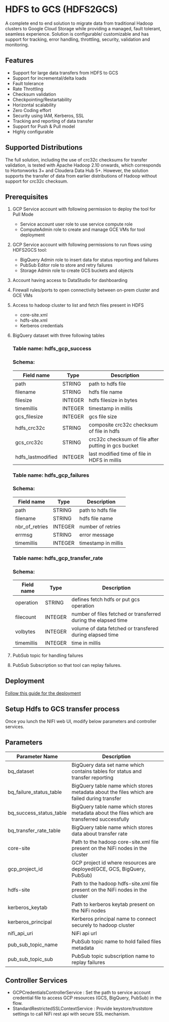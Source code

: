 # HDFS to GCS (HDFS2GCS)  
A complete end to end solution to migrate data from traditional Hadoop clusters to Google Cloud Storage while providing a managed, fault tolerant, seamless experience. Solution is configurable/ customizable and has support for tracking, error handling, throttling, security, validation and monitoring.

## Features
- Support for large data transfers from HDFS to GCS
- Support for incremental/delta loads
- Fault tolerance
- Rate Throttling
- Checksum validation
- Checkpointing/Restartability
- Horizontal scalability
- Zero Coding effort
- Security using IAM, Kerberos, SSL
- Tracking and reporting of data transfer
- Support for Push & Pull model
- Highly configurable

## Supported Distributions
The full solution, including the use of crc32c checksums for transfer validation, is tested with Apache Hadoop 2.10 onwards, which corresponds to Hortonworks 3+ and Cloudera Data Hub 5+. However, the solution supports the transfer of data from earlier distributions of Hadoop without support for crc32c checksum.

## Prerequisites
1. GCP Service account with following permission to deploy the tool for Pull Mode
	- Service account user role to use service compute role
	- ComputeAdmin role to create and manage GCE VMs for tool deployment
2. GCP Service account with following permissions to run flows using HDFS2GCS tool:
	- BigQuery Admin role to insert data for status reporting and failures
	- PubSub Editor role to store and retry failures
	- Storage Admin role to create GCS buckets and objects
3. Account having access to DataStudio for dashboarding
4. Firewall rules/ports to open connectivity between on-prem cluster and GCE VMs
5. Access to hadoop cluster to list and fetch files present in HDFS
	- core-site.xml
	- hdfs-site.xml
	- Kerberos credentials
6. BigQuery dataset with three following tables
    ### Table name: hdfs_gcp_success
    ### Schema:
    | Field name        | Type    | Description                                         |
    |-------------------|---------|-----------------------------------------------------|
    | path              | STRING  | path to hdfs file                                   |
    | filename          | STRING  | hdfs file name                                      |
    | filesize          | INTEGER | hdfs filesize in bytes                              |
    | timemillis        | INTEGER | timestamp in millis                                 |
    | gcs_filesize      | INTEGER | gcs file size                                       |
    | hdfs_crc32c       | STRING  | composite crc32c checksum of file in hdfs           |
    | gcs_crc32c        | STRING  | crc32c checksum of file after putting in gcs bucket |
    | hdfs_lastmodified | INTEGER | last modified time of file in HDFS in millis        |

    ### Table name: hdfs_gcp_failures
    ### Schema:
    | Field name     | Type    | Description         |
    |----------------|---------|---------------------|
    | path           | STRING  | path to hdfs file   |
    | filename       | STRING  | hdfs file name      |
    | nbr_of_retries | INTEGER | number of retries   |
    | errmsg         | STRING  | error message       |
    | timemillis     | INTEGER | timestamp in millis |

    ### Table name: hdfs_gcp_transfer_rate
    ### Schema:

    | Field name | Type    | Description                                                    |
    |------------|---------|----------------------------------------------------------------|
    | operation  | STRING  | defines fetch hdfs or put gcs operation                        |
    | filecount  | INTEGER | number of files fetched or transferred during the elapsed time |
    | volbytes   | INTEGER | volume of data fetched or transfered during elapsed time       |
    | timemillis | INTEGER | time in millis                                                 |

7. PubSub topic for handling failures
8. PubSub Subscription so that tool can replay failures.

## Deployment 
[Follow this guide for the deployment](./hdfs2gcs-terraform/README.md)


## Setup Hdfs to GCS transfer process
Once you lunch the NIFI web UI, modify below parameters and controller services.

## Parameters

| Parameter Name           | Description                                                                                  |
|--------------------------|----------------------------------------------------------------------------------------------|
| bq_dataset               | BigQuery data set name which contains tables for status and transfer reporting               |
| bq_failure_status_table  | BigQuery table name which stores metadata about the files which are failed during transfer   |
| bq_success_status_table  | BigQuery table name which stores metadata about the files which are transferred successfully |
| bq_transfer_rate_table   | BigQuery table name which stores data about transfer rate                                    |
| core-site                | Path to the hadoop core-site.xml file present on the NiFi nodes in the cluster               |
| gcp_project_id           | GCP project id where resources are deployed(GCE, GCS, BigQuery, PubSub)                      |
| hdfs-site                | Path to the hadoop hdfs-site.xml file present on the NiFi nodes in the cluster               |
| kerberos_keytab          | Path to kerberos keytab present on the NiFi nodes                                            |
| kerberos_principal       | Kerberos principal name to connect securely to hadoop cluster                                |
| nifi_api_uri             | NiFi api url                                                                                 |
| pub_sub_topic_name       | PubSub topic name to hold failed files metadata                                              |
| pub_sub_topic_sub        | PubSub topic subscription name to replay failures                                            |

## Controller Services

- GCPCredentialsControllerService : Set the path to service account credential file to access GCP resources (GCS, BigQuery, PubSub) in the flow.
- StandardRestrictedSSLContextService : Provide keystore/truststore settings to call NiFi rest api with secure SSL mechanism.


